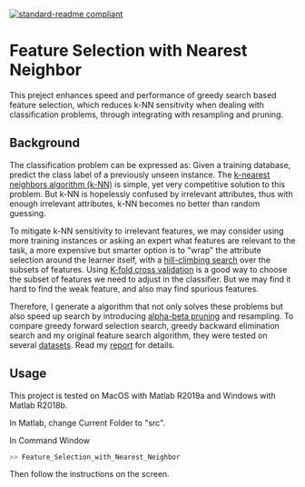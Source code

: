 [![standard-readme compliant](https://img.shields.io/badge/readme%20style-standard-brightgreen.svg?style=flat-square)](https://github.com/RichardLitt/standard-readme)

# Feature Selection with Nearest Neighbor
This preject enhances speed and performance of greedy search based feature selection, which reduces k-NN sensitivity when dealing with classification problems, through integrating with resampling and pruning.

## Background
The classification problem can be expressed as: Given a training database, predict the class label of a previously unseen instance. The [k-nearest neighbors algorithm (k-NN)](https://en.wikipedia.org/wiki/K-nearest_neighbors_algorithm) is simple, yet very competitive solution to this problem. But k-NN is hopelessly confused by irrelevant attributes, thus with enough irrelevant attributes, k-NN becomes no better than random guessing. 

To mitigate k-NN sensitivity to irrelevant features, we may consider using more training instances or asking an expert what features are relevant to the task, a more expensive but smarter option is to "wrap" the attribute selection around the learner itself, with a [hill-climbing search](https://en.wikipedia.org/wiki/Hill_climbing) over the subsets of features. Using [K-fold cross validation](https://en.wikipedia.org/wiki/Cross-validation_(statistics)) is a good way to choose the subset of features we need to adjust in the classifier. But we may find it hard to find the weak feature, and also may find spurious features.

Therefore, I generate a algorithm that not only solves these problems but also speed up search by introducing [alpha-beta pruning](https://en.wikipedia.org/wiki/Alpha–beta_pruning) and resampling. To compare greedy forward selection search, greedy backward elimination search and my original feature search algorithm, they were tested on several [datasets](tests/README.md). Read my [report](report.pdf) for details.

## Usage
This project is tested on MacOS with Matlab R2019a and Windows with Matlab R2018b. 

In Matlab, change Current Folder to "src".

In Command Window
 ```sh
 >> Feature_Selection_with_Nearest_Neighbor
 ```
 Then follow the instructions on the screen.